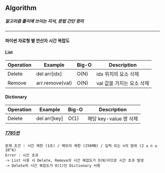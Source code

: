 ## Algorithm

##### 알고리즘 풀이에 쓰이는 지식, 문법 간단 정리

---------------------

#### 파이썬 자료형 별 연산자 시간 복잡도

#### List
|Operation|Example|Big-O|Description|
|---|---|---|---|
|Delete|del arr[idx]|O(N)|idx 위치의 요소 삭제|
|Remove|arr.remove(val)|O(N)|val 값을 가지는 요소 삭제|

#### Dictionary
|Operation|Example|Big-O|Description|
|---|---|---|---|
|Delete|del arr[key]|O(1)|해당 key-value 쌍 삭제|

##### [7785번](https://www.acmicpc.net/problem/7785)
```
문제 조건 : 시간 제한 (1초) / 메모리 제한 (256MB) / 입력 되는 n의 범위 (2 ≤ n ≤ 10^6)
Error : 시간 초과
-> List 사용 시 Delete, Remove의 시간 복잡도가 O(N)이므로 시간 초과 발생
-> Delete의 시간 복잡도가 O(1)인 Dictionary 사용
```

